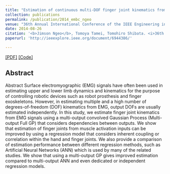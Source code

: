 ```yaml
---
title: "Estimation of continuous multi-DOF finger joint kinematics from surface EMG using a multi-output GP"
collection: publications
permalink: /publication/2014_embc_ngeo
venue: "36th Annual International Conference of the IEEE Engineering in Medicine and Biology Society (EMBC), Chicago, USA"
date: 2014-08-26
citation: '<b>Jimson Ngeo</b>, Tomoya Tamei, Tomohiro Shibata. <i>36th Annual International Conference of the IEEE Engineering in Medicine and Biology Society (EMBC)</i>. 2014.'
paperurl: 'http://ieeexplore.ieee.org/document/6944386/'

---  
```

[[PDF]](http://jngeo.github.io/files/2014_embc_ngeo.pdf) [[Code]]()

## Abstract
Abstract
Surface electromyographic (EMG) signals have often been used in estimating upper and lower limb dynamics and kinematics for the purpose of controlling robotic devices such as robot prosthesis and finger exoskeletons. However, in estimating multiple and a high number of degrees-of-freedom (DOF) kinematics from EMG, output DOFs are usually estimated independently. In this study, we estimate finger joint kinematics from EMG signals using a multi-output convolved Gaussian Process (Multi-output Full GP) that considers dependencies between outputs. We show that estimation of finger joints from muscle activation inputs can be improved by using a regression model that considers inherent coupling or correlation within the hand and finger joints. We also provide a comparison of estimation performance between different regression methods, such as Artificial Neural Networks (ANN) which is used by many of the related studies. We show that using a multi-output GP gives improved estimation compared to multi-output ANN and even dedicated or independent regression models.
